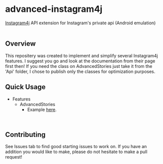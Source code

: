 # advanced-instagram4j
<a href="https://github.com/instagram4j/instagram4j">Instagram4j</a> API extension for Instagram's private api (Android emulation)
<br><br>
<h2>Overview</h2>
This repositery was created to implement and simplify several Instagram4j features. I suggest you go and look at the documentation from their page first then!
If you need the class on AdvancedStories just take it from the 'Api' folder, I chose to publish only the classes for optimization purposes.
<br>
<h2>Quick Usage</h2>
<ul>
	<li>Features
		<ul>
			<li>AdvancedStories
				<ul>
					<li>Example <a href="https://github.com/unldenis/advanced-instagram4j/blob/main/Examples/exAdvancedStories.java">here</a>.</li>
				</ul>
			</li>
		</ul>
	</li>
</ul>
<br>
<h2>Contributing</h2>
See Issues tab to find good starting issues to work on. If you have an addition you would like to make, please do not hesitate to make a pull request!

